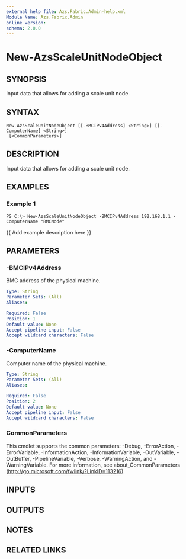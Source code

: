 ```yaml
---
external help file: Azs.Fabric.Admin-help.xml
Module Name: Azs.Fabric.Admin
online version: 
schema: 2.0.0
---
```


# New-AzsScaleUnitNodeObject

## SYNOPSIS
Input data that allows for adding a scale unit node.

## SYNTAX

```
New-AzsScaleUnitNodeObject [[-BMCIPv4Address] <String>] [[-ComputerName] <String>]
 [<CommonParameters>]
```

## DESCRIPTION
Input data that allows for adding a scale unit node.

## EXAMPLES

### Example 1
```
PS C:\> New-AzsScaleUnitNodeObject -BMCIPv4Address 192.168.1.1 -ComputerName "BMCNode"
```

{{ Add example description here }}

## PARAMETERS

### -BMCIPv4Address
BMC address of the physical machine.

```yaml
Type: String
Parameter Sets: (All)
Aliases: 

Required: False
Position: 1
Default value: None
Accept pipeline input: False
Accept wildcard characters: False
```

### -ComputerName
Computer name of the physical machine.

```yaml
Type: String
Parameter Sets: (All)
Aliases: 

Required: False
Position: 2
Default value: None
Accept pipeline input: False
Accept wildcard characters: False
```

### CommonParameters
This cmdlet supports the common parameters: -Debug, -ErrorAction, -ErrorVariable, -InformationAction, -InformationVariable, -OutVariable, -OutBuffer, -PipelineVariable, -Verbose, -WarningAction, and -WarningVariable. For more information, see about_CommonParameters (http://go.microsoft.com/fwlink/?LinkID=113216).

## INPUTS

## OUTPUTS

## NOTES

## RELATED LINKS

